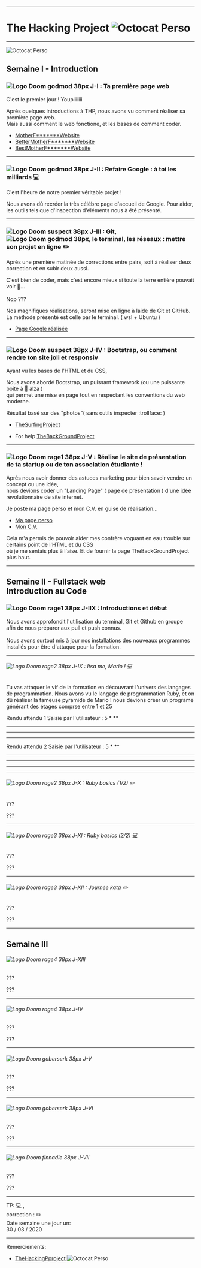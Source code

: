 -----------------------
# The Hacking Project ![Octocat Perso](https://raw.githubusercontent.com/jplemonias/thp/master/bootstrap/public/img/thp32.png) #
-----------------------

![Octocat Perso](https://raw.githubusercontent.com/jplemonias/thp/master/img/octocatperso.png)

## Semaine I - Introduction

### ![Logo Doom godmod 38px](https://raw.githubusercontent.com/jplemonias/thp/master/img/godmode38.png) J-I : Ta première page web

C'est le premier jour ! Youpiiiiiii

Après quelques introductions à THP, nous avons vu comment réaliser sa première page web.<br>
Mais aussi comment le web fonctione, et les bases de comment coder.

* [MotherF*******Website](https://jplemonias.github.io/thp/tmfp/)
* [BetterMotherF*******Website](https://jplemonias.github.io/thp/tmfp/better.html)
* [BestMotherF*******Website](https://jplemonias.github.io/thp/tmfp/best.html)
-----------------------

 ### ![Logo Doom godmod 38px](https://raw.githubusercontent.com/jplemonias/thp/master/img/godmode38.png) J-II : Refaire Google : à toi les milliards :computer: 

C'est l'heure de notre premier véritable projet ! 


Nous avons dû recréer la très célèbre page d'accueil de Google. Pour aider,<br>
les outils tels que d'inspection d'éléments nous à été présenté.


-----------------------

### ![Logo Doom suspect 38px](https://raw.githubusercontent.com/jplemonias/thp/master/img/suspect38.png) J-III : Git, ![Logo Doom godmod 38px](https://raw.githubusercontent.com/jplemonias/thp/master/img/octocat38.png), le terminal, les réseaux : mettre son projet en ligne :pencil2:


Après une première matinée de corrections entre pairs, soit à réaliser deux correction et en subir deux aussi.


C'est bien de coder, mais c'est encore mieux si toute la terre entière pouvait voir :eyes:...<br><br>Nop ???

Nos magnifiques réalisations, seront mise en ligne à laide de  Git et GitHub.<br>
La méthode présenté est celle par le terminal. ( wsl + Ubuntu )


* [Page Google réalisée](https://jplemonias.github.io/thp/google/)
-----------------------

### ![Logo Doom suspect 38px](https://raw.githubusercontent.com/jplemonias/thp/master/img/suspect38.png) J-IV : Bootstrap, ou comment rendre ton site joli et responsiv

Ayant vu les bases de l'HTML et du CSS,


Nous avons abordé Bootstrap, un puissant framework (ou une puissante boite à :cookie: alza )<br>
qui permet une mise en page tout en respectant les conventions du web moderne.


Résultat basé sur des "photos"( sans outils inspecter :trollface: )

* [TheSurfingProject](https://jplemonias.github.io/thp/bootstrap/)

* For help [TheBackGroundProject](https://jplemonias.github.io/thp/bootstrap/help.html)
-----------------------

### ![Logo Doom rage1 38px](https://raw.githubusercontent.com/jplemonias/thp/master/img/rage138.png) J-V : Réalise le site de présentation de ta startup ou de ton association étudiante !

Après nous avoir donner des astuces marketing pour bien savoir vendre un concept ou une idée,<br>
nous devions coder un "Landing Page" ( page de présentation ) d'une idée révolutionnaire de site internet.


Je poste ma page perso et mon C.V. en guise de réalisation...


* [Ma page perso](https://jplemonias.github.io/thp/J5/index.html)
* [Mon C.V.](https://jplemonias.github.io/thp/J5/cv.html)


Cela m'a permis de pouvoir aider mes confrère voguant en eau trouble sur certains point de l'HTML et du CSS<br>
où je me sentais plus à l'aise. Et de fournir la page TheBackGroundProject plus haut.

----------------------


## Semaine II - Fullstack web<br>Introduction au Code

### ![Logo Doom rage1 38px](https://raw.githubusercontent.com/jplemonias/thp/master/img/rage138.png) J-IIX : Introductions et début

Nous avons approfondit l'utilisation du terminal, Git et Github en groupe<br>
afin de nous préparer aux pull et push connus.<br><br>
Nous avons surtout mis à jour nos installations des nouveaux programmes installés pour être d'attaque pour la formation.

-----------------------

###### ![Logo Doom rage2 38px](https://raw.githubusercontent.com/jplemonias/thp/master/img/rage238.png) J-IX : Itsa me, Mario ! :computer:

Tu vas attaquer le vif de la formation en découvrant l'univers des langages de programmation.
Nous avons vu le langage de programmation Ruby, et on dû réaliser la fameuse pyramide de Mario !
nous devions créer un programe générant des étages comprse entre 1 et 25

Rendu attendu 1
Saisie par l'utilisateur : 5
 *
 **
 ***
 ****
 *****
Rendu attendu 2
Saisie par l'utilisateur : 5
    *
   **
  ***
 ****
*****
-----------------------

###### ![Logo Doom rage2 38px](https://raw.githubusercontent.com/jplemonias/thp/master/img/rage238.png) J-X : Ruby basics (1/2) :pencil2:

???


???

-----------------------

###### ![Logo Doom rage3 38px](https://raw.githubusercontent.com/jplemonias/thp/master/img/rage338.png) J-XI : Ruby basics (2/2) :computer:

???


???

-----------------------

###### ![Logo Doom rage3 38px](https://raw.githubusercontent.com/jplemonias/thp/master/img/rage338.png) J-XII : Journée kata :pencil2:

???


???

----------------------

## Semaine III
###### ![Logo Doom rage4 38px](https://raw.githubusercontent.com/jplemonias/thp/master/img/rage438.png) J-XIII

???


???

-----------------------

###### ![Logo Doom rage4 38px](https://raw.githubusercontent.com/jplemonias/thp/master/img/rage438.png) J-IV

???


???

-----------------------

###### ![Logo Doom goberserk 38px](https://raw.githubusercontent.com/jplemonias/thp/master/img/goberserk38.png) J-V

???


???

-----------------------

###### ![Logo Doom goberserk 38px](https://raw.githubusercontent.com/jplemonias/thp/master/img/goberserk38.png) J-VI

???


???

-----------------------

###### ![Logo Doom finnadie 38px](https://raw.githubusercontent.com/jplemonias/thp/master/img/finnadie38.png) J-VII

???


???

----------------------
TP: :computer: ,<br>correction : :pencil2:<br>
Date semaine une jour un:<br>
30 / 03 / 2020

-----------------------

Remerciements:

* [TheHackingPproject](https://www.thehackingproject.org/) ![Octocat Perso](https://raw.githubusercontent.com/jplemonias/thp/master/bootstrap/public/img/thp32.png)
